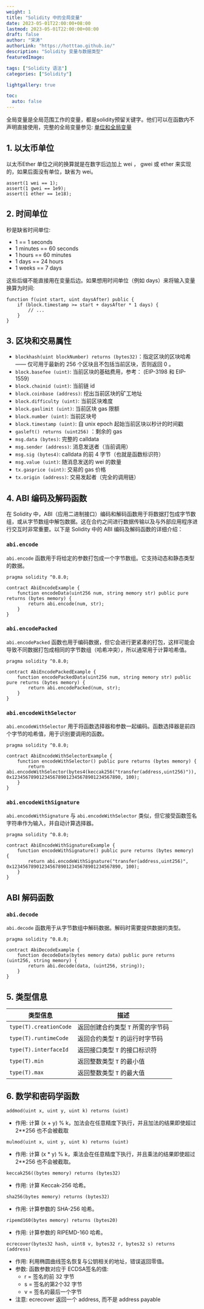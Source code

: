 ```yaml
---
weight: 1
title: "Solidity 中的全局变量"
date: 2023-05-01T22:00:00+08:00
lastmod: 2023-05-01T22:00:00+08:00
draft: false
author: "宋涛"
authorLink: "https://hotttao.github.io/"
description: "Solidity 变量与数据类型"
featuredImage: 

tags: ["Solidity 语法"]
categories: ["Solidity"]

lightgallery: true

toc:
  auto: false
---
```


全局变量是全局范围工作的变量，都是solidity预留关键字。他们可以在函数内不声明直接使用，完整的全局变量参见: [单位和全局变量](https://learnblockchain.cn/docs/solidity/units-and-global-variables.html#special-variables-and-functions)


## 1. 以太币单位
以太币Ether 单位之间的换算就是在数字后边加上 wei ， gwei 或 ether 来实现的，如果后面没有单位，缺省为 wei。

```solidity
assert(1 wei == 1);
assert(1 gwei == 1e9);
assert(1 ether == 1e18);
```

## 2. 时间单位
秒是缺省时间单位:
- 1 == 1 seconds
- 1 minutes == 60 seconds
- 1 hours == 60 minutes
- 1 days == 24 hours
- 1 weeks == 7 days

这些后缀不能直接用在变量后边。如果想用时间单位（例如 days）来将输入变量换算为时间:

```solidity
function f(uint start, uint daysAfter) public {
    if (block.timestamp >= start + daysAfter * 1 days) {
        // ...
    }
}
```

## 3. 区块和交易属性
- `blockhash(uint blockNumber) returns (bytes32)`：指定区块的区块哈希 —— 仅可用于最新的 256 个区块且不包括当前区块，否则返回 0 。
- `block.basefee (uint)`: 当前区块的基础费用，参考： (EIP-3198 和 EIP-1559)
- `block.chainid (uint)`: 当前链 id
- `block.coinbase (address)`: 挖出当前区块的矿工地址
- `block.difficulty (uint)`: 当前区块难度
- `block.gaslimit (uint)`: 当前区块 gas 限额
- `block.number (uint)`: 当前区块号
- `block.timestamp (uint)`: 自 unix epoch 起始当前区块以秒计的时间戳
- `gasleft() returns (uint256)` ：剩余的 gas
- `msg.data (bytes)`: 完整的 calldata
- `msg.sender (address)`: 消息发送者（当前调用）
- `msg.sig (bytes4)`: calldata 的前 4 字节（也就是函数标识符）
- `msg.value (uint)`: 随消息发送的 wei 的数量
- `tx.gasprice (uint)`: 交易的 gas 价格
- `tx.origin (address)`: 交易发起者（完全的调用链）

## 4. ABI 编码及解码函数
在 Solidity 中，ABI（应用二进制接口）编码和解码函数用于将数据打包成字节数组，或从字节数组中解包数据。这在合约之间进行数据传输以及与外部应用程序进行交互时非常重要。以下是 Solidity 中的 ABI 编码及解码函数的详细介绍：

### `abi.encode`

`abi.encode` 函数用于将给定的参数打包成一个字节数组。它支持动态和静态类型的数据。

```solidity
pragma solidity ^0.8.0;

contract AbiEncodeExample {
    function encodeData(uint256 num, string memory str) public pure returns (bytes memory) {
        return abi.encode(num, str);
    }
}
```

### `abi.encodePacked`

`abi.encodePacked` 函数也用于编码数据，但它会进行更紧凑的打包，这样可能会导致不同数据打包成相同的字节数组（哈希冲突），所以通常用于计算哈希值。

```solidity
pragma solidity ^0.8.0;

contract AbiEncodePackedExample {
    function encodePackedData(uint256 num, string memory str) public pure returns (bytes memory) {
        return abi.encodePacked(num, str);
    }
}
```

### `abi.encodeWithSelector`

`abi.encodeWithSelector` 用于将函数选择器和参数一起编码。函数选择器是前四个字节的哈希值，用于识别要调用的函数。

```solidity
pragma solidity ^0.8.0;

contract AbiEncodeWithSelectorExample {
    function encodeWithSelector() public pure returns (bytes memory) {
        return abi.encodeWithSelector(bytes4(keccak256("transfer(address,uint256)")), 0x1234567890123456789012345678901234567890, 100);
    }
}
```

### `abi.encodeWithSignature`

`abi.encodeWithSignature` 与 `abi.encodeWithSelector` 类似，但它接受函数签名字符串作为输入，并自动计算选择器。

```solidity
pragma solidity ^0.8.0;

contract AbiEncodeWithSignatureExample {
    function encodeWithSignature() public pure returns (bytes memory) {
        return abi.encodeWithSignature("transfer(address,uint256)", 0x1234567890123456789012345678901234567890, 100);
    }
}
```

## ABI 解码函数

### `abi.decode`

`abi.decode` 函数用于从字节数组中解码数据。解码时需要提供数据的类型。

```solidity
pragma solidity ^0.8.0;

contract AbiDecodeExample {
    function decodeData(bytes memory data) public pure returns (uint256, string memory) {
        return abi.decode(data, (uint256, string));
    }
}
```


## 5. 类型信息

| 类型信息                   | 描述                                                    |
|---------------------------|---------------------------------------------------------|
| `type(T).creationCode`    | 返回创建合约类型 `T` 所需的字节码                        |
| `type(T).runtimeCode`     | 返回合约类型 `T` 的运行时字节码                          |
| `type(T).interfaceId`     | 返回接口类型 `T` 的接口标识符                            |
| `type(T).min`             | 返回整数类型 `T` 的最小值                                |
| `type(T).max`             | 返回整数类型 `T` 的最大值                                |


## 6. 数学和密码学函数
`addmod(uint x, uint y, uint k) returns (uint)`
- 作用: 计算 (x + y) % k，加法会在任意精度下执行，并且加法的结果即使超过 2**256 也不会被截取


`mulmod(uint x, uint y, uint k) returns (uint)`
- 作用: 计算 (x * y) % k，乘法会在任意精度下执行，并且乘法的结果即使超过 2**256 也不会被截取。

`keccak256((bytes memory) returns (bytes32)`
- 作用: 计算 Keccak-256 哈希。

`sha256(bytes memory) returns (bytes32)`
- 作用: 计算参数的 SHA-256 哈希。

`ripemd160(bytes memory) returns (bytes20)`
- 作用: 计算参数的 RIPEMD-160 哈希。

`ecrecover(bytes32 hash, uint8 v, bytes32 r, bytes32 s) returns (address)`
- 作用: 利用椭圆曲线签名恢复与公钥相关的地址，错误返回零值。
- 参数: 函数参数对应于 ECDSA签名的值:
  - r = 签名的前 32 字节
  - s = 签名的第2个32 字节
  - v = 签名的最后一个字节
- 注意: ecrecover 返回一个 address, 而不是 address payable
